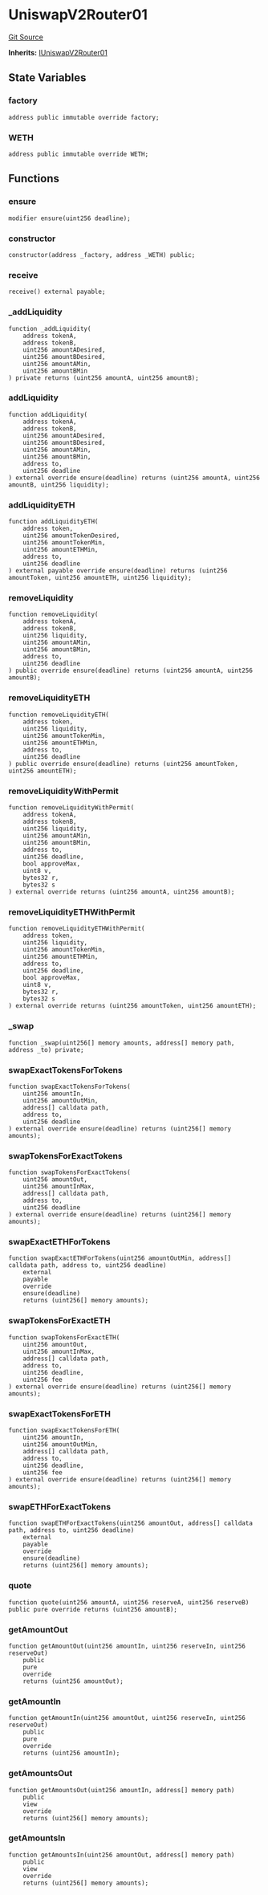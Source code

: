 # UniswapV2Router01
[Git Source](https://github.com/leeftk/prophetrouter/blob/a744328dd4441e9a4607bb5d3ed0087221d31252/src/contracts/UniswapV2Router01.sol)

**Inherits:**
[IUniswapV2Router01](/src/contracts/interfaces/IUniswapV2Router01.sol/interface.IUniswapV2Router01.md)


## State Variables
### factory

```solidity
address public immutable override factory;
```


### WETH

```solidity
address public immutable override WETH;
```


## Functions
### ensure


```solidity
modifier ensure(uint256 deadline);
```

### constructor


```solidity
constructor(address _factory, address _WETH) public;
```

### receive


```solidity
receive() external payable;
```

### _addLiquidity


```solidity
function _addLiquidity(
    address tokenA,
    address tokenB,
    uint256 amountADesired,
    uint256 amountBDesired,
    uint256 amountAMin,
    uint256 amountBMin
) private returns (uint256 amountA, uint256 amountB);
```

### addLiquidity


```solidity
function addLiquidity(
    address tokenA,
    address tokenB,
    uint256 amountADesired,
    uint256 amountBDesired,
    uint256 amountAMin,
    uint256 amountBMin,
    address to,
    uint256 deadline
) external override ensure(deadline) returns (uint256 amountA, uint256 amountB, uint256 liquidity);
```

### addLiquidityETH


```solidity
function addLiquidityETH(
    address token,
    uint256 amountTokenDesired,
    uint256 amountTokenMin,
    uint256 amountETHMin,
    address to,
    uint256 deadline
) external payable override ensure(deadline) returns (uint256 amountToken, uint256 amountETH, uint256 liquidity);
```

### removeLiquidity


```solidity
function removeLiquidity(
    address tokenA,
    address tokenB,
    uint256 liquidity,
    uint256 amountAMin,
    uint256 amountBMin,
    address to,
    uint256 deadline
) public override ensure(deadline) returns (uint256 amountA, uint256 amountB);
```

### removeLiquidityETH


```solidity
function removeLiquidityETH(
    address token,
    uint256 liquidity,
    uint256 amountTokenMin,
    uint256 amountETHMin,
    address to,
    uint256 deadline
) public override ensure(deadline) returns (uint256 amountToken, uint256 amountETH);
```

### removeLiquidityWithPermit


```solidity
function removeLiquidityWithPermit(
    address tokenA,
    address tokenB,
    uint256 liquidity,
    uint256 amountAMin,
    uint256 amountBMin,
    address to,
    uint256 deadline,
    bool approveMax,
    uint8 v,
    bytes32 r,
    bytes32 s
) external override returns (uint256 amountA, uint256 amountB);
```

### removeLiquidityETHWithPermit


```solidity
function removeLiquidityETHWithPermit(
    address token,
    uint256 liquidity,
    uint256 amountTokenMin,
    uint256 amountETHMin,
    address to,
    uint256 deadline,
    bool approveMax,
    uint8 v,
    bytes32 r,
    bytes32 s
) external override returns (uint256 amountToken, uint256 amountETH);
```

### _swap


```solidity
function _swap(uint256[] memory amounts, address[] memory path, address _to) private;
```

### swapExactTokensForTokens


```solidity
function swapExactTokensForTokens(
    uint256 amountIn,
    uint256 amountOutMin,
    address[] calldata path,
    address to,
    uint256 deadline
) external override ensure(deadline) returns (uint256[] memory amounts);
```

### swapTokensForExactTokens


```solidity
function swapTokensForExactTokens(
    uint256 amountOut,
    uint256 amountInMax,
    address[] calldata path,
    address to,
    uint256 deadline
) external override ensure(deadline) returns (uint256[] memory amounts);
```

### swapExactETHForTokens


```solidity
function swapExactETHForTokens(uint256 amountOutMin, address[] calldata path, address to, uint256 deadline)
    external
    payable
    override
    ensure(deadline)
    returns (uint256[] memory amounts);
```

### swapTokensForExactETH


```solidity
function swapTokensForExactETH(
    uint256 amountOut,
    uint256 amountInMax,
    address[] calldata path,
    address to,
    uint256 deadline,
    uint256 fee
) external override ensure(deadline) returns (uint256[] memory amounts);
```

### swapExactTokensForETH


```solidity
function swapExactTokensForETH(
    uint256 amountIn,
    uint256 amountOutMin,
    address[] calldata path,
    address to,
    uint256 deadline,
    uint256 fee
) external override ensure(deadline) returns (uint256[] memory amounts);
```

### swapETHForExactTokens


```solidity
function swapETHForExactTokens(uint256 amountOut, address[] calldata path, address to, uint256 deadline)
    external
    payable
    override
    ensure(deadline)
    returns (uint256[] memory amounts);
```

### quote


```solidity
function quote(uint256 amountA, uint256 reserveA, uint256 reserveB) public pure override returns (uint256 amountB);
```

### getAmountOut


```solidity
function getAmountOut(uint256 amountIn, uint256 reserveIn, uint256 reserveOut)
    public
    pure
    override
    returns (uint256 amountOut);
```

### getAmountIn


```solidity
function getAmountIn(uint256 amountOut, uint256 reserveIn, uint256 reserveOut)
    public
    pure
    override
    returns (uint256 amountIn);
```

### getAmountsOut


```solidity
function getAmountsOut(uint256 amountIn, address[] memory path)
    public
    view
    override
    returns (uint256[] memory amounts);
```

### getAmountsIn


```solidity
function getAmountsIn(uint256 amountOut, address[] memory path)
    public
    view
    override
    returns (uint256[] memory amounts);
```

